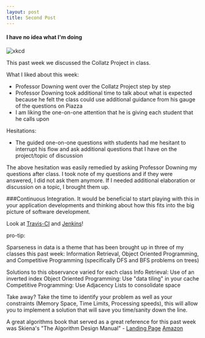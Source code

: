 ```yaml
---
layout: post
title: Second Post
---
```


#### I have no idea what I'm doing
![xkcd](http://imgs.xkcd.com/comics/code_quality.png)

This past week we discussed the Collatz Project in class.

What I liked about this week:
- Professor Downing went over the Collatz Project step by step
- Professor Downing took additional time to talk about what is expected because he felt the class could use additional guidance from his gauge of the questions on Piazza
- I am liking the one-on-one attention that he is giving each student that he calls upon

Hesitations:
- The guided one-on-one questions with students had me hesitant to interrupt his flow and ask additional questions that I have on the project/topic of discussion

The above hesitation was easily remedied by asking Professor Downing my questions after class. I took note of my questions and if they were answered, I did not ask them anymore. If I needed additional elaboration or discussion on a topic, I brought them up.

###Continuous Integration.
It would be beneficial to start playing with this in your application developments and thinking about how this fits into the big picture of software development.

Look at [Travis-CI](https://travis-ci.org/) and [Jenkins](https://jenkins-ci.org/)!



pro-tip:

Sparseness in data is a theme that has been brought up in three of my classes this past week: Information Retrieval, Object Oriented Programming, and Competitive Programming (specifically DFS and BFS problems on trees)

Solutions to this observance varied for each class
Info Retrieval: Use of an inverted index
Object Oriented Programming: Use "data tiling" in your cache
Competitive Programming: Use Adjacency Lists to consolidate space

Take away?
Take the time to identify your problem as well as your constraints (Memory Space, Time Limits, Processing speeds), this will allow you to implement a solution that will save you time/sanity down the line.

A great algorithms book that served as a great reference for this past week was Skiena's "The Algorithm Design Manual" - [Landing Page](http://www.algorist.com/) [Amazon](http://www.amazon.com/Algorithm-Design-Manual-Steve-Skiena/dp/0387948600)



